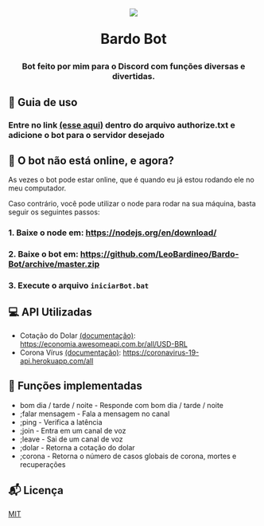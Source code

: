 <h1 align="center">
<img src="https://i.redd.it/0l5d38marxw31.jpg" />

Bardo Bot
</h1>
<h3 align="center"> Bot feito por mim para o Discord com funções diversas e divertidas. </h3>

## :book: Guia de uso
### Entre no link [(esse aqui)](https://discordapp.com/oauth2/authorize?=&client_id=682593546511188025&scope=bot&permissions=8) dentro do arquivo authorize.txt e adicione o bot para o servidor desejado

## :mobile_phone_off: O bot não está online, e agora?
As vezes o bot pode estar online, que é quando eu já estou rodando ele no meu computador.

Caso contrário, você pode utilizar o node para rodar na sua máquina, basta seguir os seguintes passos:
### 1. Baixe o node em: https://nodejs.org/en/download/
### 2. Baixe o bot em: https://github.com/LeoBardineo/Bardo-Bot/archive/master.zip
### 3. Execute o arquivo `iniciarBot.bat`

## :computer: API Utilizadas
- Cotação do Dolar [(documentação)](https://docs.awesomeapi.com.br/api-de-moedas): https://economia.awesomeapi.com.br/all/USD-BRL
- Corona Vírus [(documentação)](https://github.com/javieraviles/covidAPI): https://coronavirus-19-api.herokuapp.com/all

## :scroll: Funções implementadas
- bom dia / tarde / noite - Responde com bom dia / tarde / noite
- ;falar mensagem - Fala a mensagem no canal
- ;ping - Verifica a latência
- ;join - Entra em um canal de voz
- ;leave - Sai de um canal de voz
- ;dolar - Retorna a cotação do dolar
- ;corona - Retorna o número de casos globais de corona, mortes e recuperações

## :mailbox_with_mail: Licença

[MIT](https://choosealicense.com/licenses/mit/)
